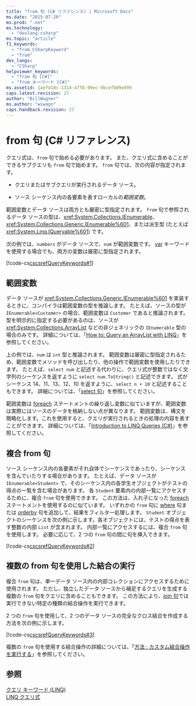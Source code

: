 ```yaml
---
title: "from 句 (C# リファレンス) | Microsoft Docs"
ms.date: "2015-07-20"
ms.prod: ".net"
ms.technology: 
  - "devlang-csharp"
ms.topic: "article"
f1_keywords: 
  - "from_CSharpKeyword"
  - "from"
dev_langs: 
  - "CSharp"
helpviewer_keywords: 
  - "from 句 [C#]"
  - "from キーワード [C#]"
ms.assetid: 1aefd18c-1314-47f8-99ec-9bcefb09e699
caps.latest.revision: 27
author: "BillWagner"
ms.author: "wiwagn"
caps.handback.revision: 27
---
```

# from 句 (C# リファレンス)
クエリ式は、`from` 句で始める必要があります。  また、クエリ式に含めることができるサブクエリも `from` 句で始めます。  `from` 句では、次の内容が指定されます。  
  
-   クエリまたはサブクエリが実行されるデータ ソース。  
  
-   ソース シーケンス内の各要素を表すローカルの*範囲変数*。  
  
 範囲変数とデータ ソースは両方とも厳密に型指定されます。  `from` 句で参照されるデータ ソースの型は、<xref:System.Collections.IEnumerable>、<xref:System.Collections.Generic.IEnumerable%601>、または派生型 \(たとえば <xref:System.Linq.IQueryable%601>\) です。  
  
 次の例では、`numbers` がデータ ソースで、`num` が範囲変数です。  [var](../../../csharp/language-reference/keywords/var.md) キーワードを使用する場合でも、両方の変数は厳密に型指定されます。  
  
 [!code-cs[cscsrefQueryKeywords#1](../../../csharp/language-reference/keywords/codesnippet/csharp/csquerykeywords/From.cs#1)]  
  
## 範囲変数  
 データ ソースが <xref:System.Collections.Generic.IEnumerable%601> を実装するときに、コンパイラは範囲変数の型を推論します。  たとえば、ソースの型が `IEnumerable<Customer>` の場合、範囲変数は `Customer` であると推論されます。  型を明示的に指定する必要があるのは、ソースが <xref:System.Collections.ArrayList> などの非ジェネリックの `IEnumerable` 型の場合のみです。  詳細については、「[How to: Query an ArrayList with LINQ](../Topic/How%20to:%20Query%20an%20ArrayList%20with%20LINQ.md)」を参照してください。  
  
 上の例では、`num` は `int` 型と推論されます。  範囲変数は厳密に型指定されるため、範囲変数でメソッドを呼び出したり、他の操作で範囲変数を使用したりできます。  たとえば、`select num` と記述する代わりに、クエリ式が整数ではなく文字列のシーケンスを返すように `select num.ToString()` と記述できます。  式がシーケンス 14、11、13、12、10 を返すように、`select n + 10` と記述することもできます。  詳細については、「[select 句](../../../csharp/language-reference/keywords/select-clause.md)」を参照してください。  
  
 範囲変数は [foreach](../../../csharp/language-reference/keywords/foreach-in.md) ステートメントの繰り返し変数に似ていますが、範囲変数は実際にはソースのデータを格納しない点が異なります。  範囲変数は、構文を簡略化します。これを使用すると、クエリが実行されるときの処理の内容を表すことができます。  詳細については、「[Introduction to LINQ Queries \(C\#\)](../../../csharp/programming-guide/concepts/linq/introduction-to-linq-queries.md)」を参照してください。  
  
## 複合 from 句  
 ソース シーケンス内の各要素がそれ自体でシーケンスであったり、シーケンスを含んでいたりする場合があります。  たとえば、データ ソースが `IEnumerable<Student>` で、そのシーケンス内の各学生オブジェクトがテストの得点の一覧を含む場合があります。  各 `Student` 要素内の内部一覧にアクセスするために、複合 `from` 句を使用できます。  この方法は、入れ子になった [foreach](../../../csharp/language-reference/keywords/foreach-in.md) ステートメントを使用するのに似ています。  いずれかの `from` 句に [where](../../../csharp/language-reference/keywords/partial-method.md) 句または [orderby](../../../csharp/language-reference/keywords/orderby-clause.md) 句を追加して、結果をフィルター処理します。  `Student` オブジェクトのシーケンスを次の例に示します。各オブジェクトには、テストの得点を表す整数の内部 `List` が含まれます。  内部一覧にアクセスするには、複合 `from` 句を使用します。  必要に応じて、2 つの `from` 句の間に句を挿入できます。  
  
 [!code-cs[cscsrefQueryKeywords#2](../../../csharp/language-reference/keywords/codesnippet/csharp/csquerykeywords/From.cs#2)]  
  
## 複数の from 句を使用した結合の実行  
 複合 `from` 句は、単一データ ソース内の内部コレクションにアクセスするために使用されます。  ただし、独立したデータ ソースから補足するクエリを生成する複数の `from` 句をクエリに含めることもできます。  この方法により、[join 句](../../../csharp/language-reference/keywords/join-clause.md)では実行できない特定の種類の結合操作を実行できます。  
  
 2 つの `from` 句を使用して、2 つのデータ ソースの完全なクロス結合を作成する方法を次の例に示します。  
  
 [!code-cs[cscsrefQueryKeywords#3](../../../csharp/language-reference/keywords/codesnippet/csharp/csquerykeywords/From.cs#3)]  
  
 複数の `from` 句を使用する結合操作の詳細については、「[方法 : カスタム結合操作を実行する](../../../csharp/programming-guide/linq-query-expressions/how-to-perform-custom-join-operations.md)」を参照してください。  
  
## 参照  
 [クエリ キーワード \(LINQ\)](../../../csharp/language-reference/keywords/query-keywords.md)   
 [LINQ クエリ式](../../../csharp/programming-guide/linq-query-expressions/index.md)